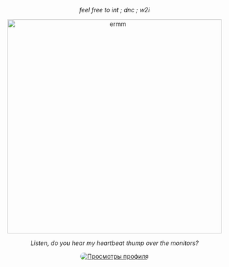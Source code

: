 <p align="center"> <em> feel free to int ; dnc ; w2i </em> </p> </p>

<p align="center">
  <img src="https://files.catbox.moe/wrrf3b.png" alt="ermm" width="500"/>
</p>

<p align="center"> <em> Listen, do you hear my heartbeat thump over the monitors? </em> </p> </p>


<div align="center">
  <a href="https://github.com/sumi-vitae">
    <img src="https://komarev.com/ghpvc/?username=sumi-vitae&label=&color=c33528&style=flat&labelColor=B174C7" alt="Просмотры профиля" style="border-radius: 10px;" />
  </a>
</div>
